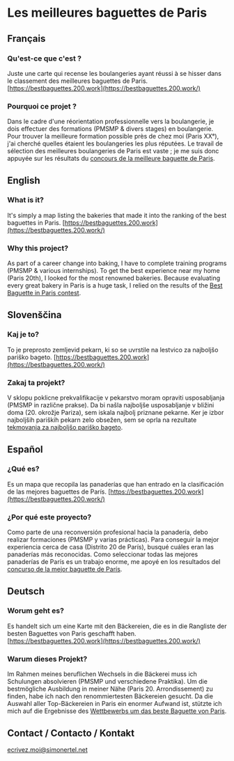 # Les meilleures baguettes de Paris

## Français
### Qu'est-ce que c'est ?
Juste une carte qui recense les boulangeries ayant réussi à se hisser dans le classement des meilleures baguettes de Paris.
[https://bestbaguettes.200.work](https://bestbaguettes.200.work/)

### Pourquoi ce projet ?
Dans le cadre d'une réorientation professionnelle vers la boulangerie, je dois effectuer des formations (PMSMP & divers stages) en boulangerie.
Pour trouver la meilleure formation possible près de chez moi (Paris XXᵉ), j'ai cherché quelles étaient les boulangeries les plus réputées.
Le travail de sélection des meilleures boulangeries de Paris est vaste ; je me suis donc appuyée sur les résultats du [concours de la meilleure baguette de Paris](https://fr.wikipedia.org/wiki/Concours_de_la_meilleure_baguette_de_Paris).

## English
### What is it?
It's simply a map listing the bakeries that made it into the ranking of the best baguettes in Paris.
[https://bestbaguettes.200.work](https://bestbaguettes.200.work/)

### Why this project?
As part of a career change into baking, I have to complete training programs (PMSMP & various internships).
To get the best experience near my home (Paris 20th), I looked for the most renowned bakeries.
Because evaluating every great bakery in Paris is a huge task, I relied on the results of the [Best Baguette in Paris contest](https://fr.wikipedia.org/wiki/Concours_de_la_meilleure_baguette_de_Paris).

## Slovenščina
### Kaj je to?
To je preprosto zemljevid pekarn, ki so se uvrstile na lestvico za najboljšo pariško bageto.
[https://bestbaguettes.200.work](https://bestbaguettes.200.work/)

### Zakaj ta projekt?
V sklopu poklicne prekvalifikacije v pekarstvo moram opraviti usposabljanja (PMSMP in različne prakse).
Da bi našla najboljše usposabljanje v bližini doma (20. okrožje Pariza), sem iskala najbolj priznane pekarne.
Ker je izbor najboljših pariških pekarn zelo obsežen, sem se oprla na rezultate [tekmovanja za najboljšo pariško bageto](https://fr.wikipedia.org/wiki/Concours_de_la_meilleure_baguette_de_Paris).

## Español
### ¿Qué es?
Es un mapa que recopila las panaderías que han entrado en la clasificación de las mejores baguettes de París.
[https://bestbaguettes.200.work](https://bestbaguettes.200.work/)

### ¿Por qué este proyecto?
Como parte de una reconversión profesional hacia la panadería, debo realizar formaciones (PMSMP y varias prácticas).
Para conseguir la mejor experiencia cerca de casa (Distrito 20 de París), busqué cuáles eran las panaderías más reconocidas.
Como seleccionar todas las mejores panaderías de París es un trabajo enorme, me apoyé en los resultados del [concurso de la mejor baguette de París](https://fr.wikipedia.org/wiki/Concours_de_la_meilleure_baguette_de_Paris).

## Deutsch
### Worum geht es?
Es handelt sich um eine Karte mit den Bäckereien, die es in die Rangliste der besten Baguettes von Paris geschafft haben.
[https://bestbaguettes.200.work](https://bestbaguettes.200.work/)

### Warum dieses Projekt?
Im Rahmen meines beruflichen Wechsels in die Bäckerei muss ich Schulungen absolvieren (PMSMP und verschiedene Praktika).
Um die bestmögliche Ausbildung in meiner Nähe (Paris 20. Arrondissement) zu finden, habe ich nach den renommiertesten Bäckereien gesucht.
Da die Auswahl aller Top-Bäckereien in Paris ein enormer Aufwand ist, stützte ich mich auf die Ergebnisse des [Wettbewerbs um das beste Baguette von Paris](https://fr.wikipedia.org/wiki/Concours_de_la_meilleure_baguette_de_Paris).

## Contact / Contacto / Kontakt
[ecrivez.moi@simonertel.net](mailto:ecrivez.moi@simonertel.net)
